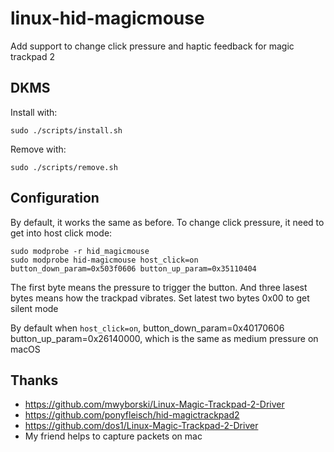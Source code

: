 # linux-hid-magicmouse
Add support to change click pressure and haptic feedback for magic trackpad 2

## DKMS

Install with:

    sudo ./scripts/install.sh

Remove with:

    sudo ./scripts/remove.sh


## Configuration

By default, it works the same as before. To change click pressure, it need to get into host click mode:

    sudo modprobe -r hid_magicmouse
    sudo modprobe hid-magicmouse host_click=on button_down_param=0x503f0606 button_up_param=0x35110404

The first byte means the pressure to trigger the button. And three lasest bytes means how the trackpad vibrates. Set latest two bytes 0x00 to get silent mode

By default when `host_click=on`, button_down_param=0x40170606 button_up_param=0x26140000, which is the same as medium pressure on macOS

## Thanks

* https://github.com/mwyborski/Linux-Magic-Trackpad-2-Driver
* https://github.com/ponyfleisch/hid-magictrackpad2
* https://github.com/dos1/Linux-Magic-Trackpad-2-Driver
* My friend helps to capture packets on mac